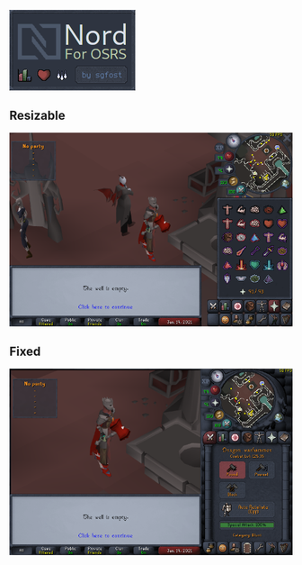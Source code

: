 ![icon](https://raw.githubusercontent.com/sgfost/runelite-textures/master/nord/icon.png)


## Resizable
![resizable](https://raw.githubusercontent.com/sgfost/runelite-textures/master/nord/resizable.png)

## Fixed
![resizable](https://raw.githubusercontent.com/sgfost/runelite-textures/master/nord/fixed.png)
